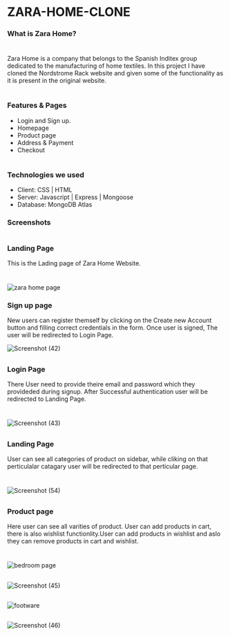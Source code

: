 # ZARA-HOME-CLONE

### What is Zara Home?
#
Zara Home is a company that belongs to the Spanish Inditex group dedicated to the manufacturing of home textiles.
In this project I have cloned the Nordstrome Rack website and given some of the functionality as it is present in the original website.
#

### Features & Pages
- Login and Sign up.
- Homepage 
- Product page
- Address & Payment
- Checkout 

#
### Technologies we used

- Client: CSS | HTML
- Server: Javascript | Express | Mongoose
- Database: MongoDB Atlas

### Screenshots
#
### Landing Page 
This is the Lading page of Zara Home Website.
#
![zara home page](https://user-images.githubusercontent.com/96000964/165290423-8c74965c-95ac-4f1c-8dfe-9fa52912e5ac.png)

### Sign up page

New users can register themself by clicking on the Create new Account button and filling correct credentials in the form. Once user is signed, The user will be redirected to Login Page. 

![Screenshot (42)](https://user-images.githubusercontent.com/96000964/165292943-421f1cf8-3371-4d46-897c-e34eae500111.png) 

##

### Login Page

There User need to provide theire email and password which they provideded during signup. After Successful authentication user will be redirected to Landing Page.
#
![Screenshot (43)](https://user-images.githubusercontent.com/96000964/165292841-89e17c36-99c8-4bfc-89e4-60c1c7002137.png)

##

### Landing Page

User can see all categories of product on sidebar, while cliking on that perticulalar catagary user will be redirected to that perticular page.
#
![Screenshot (54)](https://user-images.githubusercontent.com/96000964/165833804-906753e9-dc3e-4625-9913-ccb48fcac7ef.png)

##

### Product page

Here user can see all varities of product. User can add products in cart, there is also wishlist functionlity.User can add products in wishlist and aslo they can remove products in cart and wishlist. 
#
![bedroom page](https://user-images.githubusercontent.com/96000964/165291918-a5c696be-dc53-449f-9a45-8fee551cd6e1.png)

##

![Screenshot (45)](https://user-images.githubusercontent.com/96000964/165294068-9968d842-cb5c-4d1f-bb11-95d72c32c029.png)

##
![footware](https://user-images.githubusercontent.com/96000964/165291408-28df498e-ff70-44e6-9f2c-94f4b85f8ec0.png)
##

![Screenshot (46)](https://user-images.githubusercontent.com/96000964/165294761-c17238cb-4e6d-4324-ab2d-8d6f0ca9418f.png)
##





